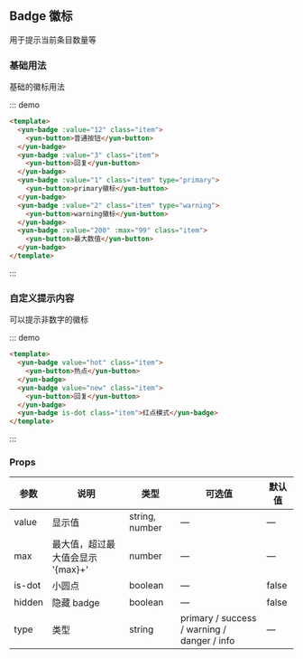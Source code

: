 ## Badge 徽标

用于提示当前条目数量等

### 基础用法

基础的徽标用法

::: demo

```html
<template>
  <yun-badge :value="12" class="item">
    <yun-button>普通按钮</yun-button>
  </yun-badge>
  <yun-badge :value="3" class="item">
    <yun-button>回复</yun-button>
  </yun-badge>
  <yun-badge :value="1" class="item" type="primary">
    <yun-button>primary徽标</yun-button>
  </yun-badge>
  <yun-badge :value="2" class="item" type="warning">
    <yun-button>warning徽标</yun-button>
  </yun-badge>
  <yun-badge :value="200" :max="99" class="item">
    <yun-button>最大数值</yun-button>
  </yun-badge>
</template>
```

:::

### 自定义提示内容

可以提示非数字的徽标

::: demo

```html
<template>
  <yun-badge value="hot" class="item">
    <yun-button>热点</yun-button>
  </yun-badge>
  <yun-badge value="new" class="item">
    <yun-button>回复</yun-button>
  </yun-badge>
  <yun-badge is-dot class="item">红点模式</yun-badge>
</template>
```

:::

### Props

| 参数   | 说明                              | 类型           | 可选值                                      | 默认值 |
| ------ | --------------------------------- | -------------- | ------------------------------------------- | ------ |
| value  | 显示值                            | string, number | —                                           | —      |
| max    | 最大值，超过最大值会显示 '{max}+' | number         | —                                           | —      |
| is-dot | 小圆点                            | boolean        | —                                           | false  |
| hidden | 隐藏 badge                        | boolean        | —                                           | false  |
| type   | 类型                              | string         | primary / success / warning / danger / info | —      |
